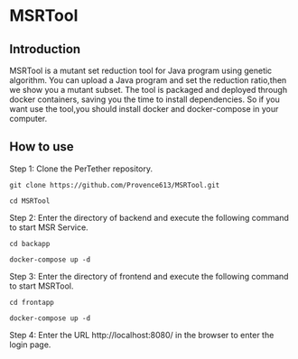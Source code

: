 # MSRTool
## Introduction
MSRTool is a mutant set reduction tool for Java program using genetic algorithm. You can upload a Java program and set the reduction ratio,then we show you a mutant subset. The tool is packaged and deployed through docker containers, saving you the time to install dependencies. So if you want use the tool,you should install docker and docker-compose in your computer.

## How to use

Step 1: Clone the PerTether repository.

`git clone https://github.com/Provence613/MSRTool.git`

`cd MSRTool`

Step 2: Enter the directory of backend and execute the following command to start MSR Service.

`cd backapp`

`docker-compose up -d`

Step 3: Enter the directory of frontend and execute the following command to start MSRTool.

`cd frontapp`

`docker-compose up -d`

Step 4: Enter the URL http://localhost:8080/ in the browser to enter the login page.
